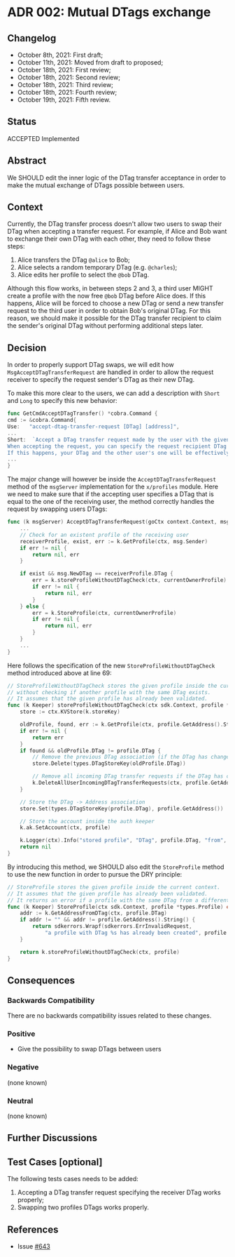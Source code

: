 # ADR 002: Mutual DTags exchange

## Changelog

- October 8th, 2021: First draft;
- October 11th, 2021: Moved from draft to proposed;
- October 18th, 2021: First review;
- October 18th, 2021: Second review;
- October 18th, 2021: Third review;
- October 18th, 2021: Fourth review;
- October 19th, 2021: Fifth review.

## Status

ACCEPTED Implemented

## Abstract

We SHOULD edit the inner logic of the DTag transfer acceptance in order to make
the mutual exchange of DTags possible between users. 

## Context

Currently, the DTag transfer process doesn't allow two users to swap their DTag when accepting a transfer request.
For example, if Alice and Bob want to exchange their own DTag with each other, they need to follow these steps:
1. Alice transfers the DTag `@alice` to Bob;
2. Alice selects a random temporary DTag (e.g. `@charles`);
3. Alice edits her profile to select the `@bob` DTag.

Although this flow works, in between steps 2 and 3, a third user MIGHT create a profile with the now free `@bob` DTag before Alice does. 
If this happens, Alice will be forced to choose a new DTag or send a new transfer request to the third user in order to 
obtain Bob's original DTag. For this reason, we should make it possible for the DTag transfer recipient to claim the 
sender's original DTag without performing additional steps later.

## Decision

In order to properly support DTag swaps, we will edit how `MsgAcceptDTagTransferRequest` are handled in order to allow 
the request receiver to specify the request sender's DTag as their new DTag.

To make this more clear to the users, we can add a description with `Short` and `Long` to specify this new behavior:
```go
func GetCmdAcceptDTagTransfer() *cobra.Command {
cmd := &cobra.Command{
Use:   "accept-dtag-transfer-request [DTag] [address]",
...
Short:  `Accept a DTag transfer request made by the user with the given address.
When accepting the request, you can specify the request recipient DTag as your new DTag. 
If this happens, your DTag and the other user's one will be effectively swapped.`
...
}
```

The major change will however be inside the `AcceptDTagTransferRequest` method of the `msgServer` implementation for 
the `x/profiles` module. Here we need to make sure that if the accepting user specifies a DTag that is equal to the one
of the receiving user, the method correctly handles the request by swapping users DTags:

```go
func (k msgServer) AcceptDTagTransferRequest(goCtx context.Context, msg *types.MsgAcceptDTagTransferRequest) (*types.MsgAcceptDTagTransferRequestResponse, error) {
    ...
    // Check for an existent profile of the receiving user
    receiverProfile, exist, err := k.GetProfile(ctx, msg.Sender)
    if err != nil {
        return nil, err
    }

    if exist && msg.NewDTag == receiverProfile.DTag {
        err = k.storeProfileWithoutDTagCheck(ctx, currentOwnerProfile)
        if err != nil {
            return nil, err
        }
    } else {
        err = k.StoreProfile(ctx, currentOwnerProfile)
        if err != nil {
            return nil, err
        }
    }
    ...
}
```

Here follows the specification of the new `StoreProfileWithoutDTagCheck` method introduced above at line 69:
```go
// StoreProfileWithoutDTagCheck stores the given profile inside the current context
// without checking if another profile with the same DTag exists.
// It assumes that the given profile has already been validated.
func (k Keeper) storeProfileWithoutDTagCheck(ctx sdk.Context, profile *types.Profile) error {
	store := ctx.KVStore(k.storeKey)

	oldProfile, found, err := k.GetProfile(ctx, profile.GetAddress().String())
	if err != nil {
		return err
	}
	if found && oldProfile.DTag != profile.DTag {
		// Remove the previous DTag association (if the DTag has changed)
		store.Delete(types.DTagStoreKey(oldProfile.DTag))

		// Remove all incoming DTag transfer requests if the DTag has changed since these will be invalid now
		k.DeleteAllUserIncomingDTagTransferRequests(ctx, profile.GetAddress().String())
	}

	// Store the DTag -> Address association
	store.Set(types.DTagStoreKey(profile.DTag), profile.GetAddress())

	// Store the account inside the auth keeper
	k.ak.SetAccount(ctx, profile)

	k.Logger(ctx).Info("stored profile", "DTag", profile.DTag, "from", profile.GetAddress())
	return nil
}
```

By introducing this method, we SHOULD also edit the `StoreProfile` method to use the new function in order
to pursue the DRY principle:
```go
// StoreProfile stores the given profile inside the current context.
// It assumes that the given profile has already been validated.
// It returns an error if a profile with the same DTag from a different creator already exists
func (k Keeper) StoreProfile(ctx sdk.Context, profile *types.Profile) error {
	addr := k.GetAddressFromDTag(ctx, profile.DTag)
	if addr != "" && addr != profile.GetAddress().String() {
		return sdkerrors.Wrapf(sdkerrors.ErrInvalidRequest,
			"a profile with DTag %s has already been created", profile.DTag)
	}

	return k.storeProfileWithoutDTagCheck(ctx, profile)
}
```

## Consequences

### Backwards Compatibility

There are no backwards compatibility issues related to these changes.

### Positive

- Give the possibility to swap DTags between users

### Negative

(none known)

### Neutral

(none known)

## Further Discussions

## Test Cases [optional]
The following tests cases needs to be added:
1. Accepting a DTag transfer request specifying the receiver DTag works properly;
2. Swapping two profiles DTags works properly.

## References

- Issue [#643](https://github.com/mage-war/mage/issues/643)